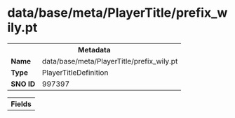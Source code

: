 <h1>data/base/meta/PlayerTitle/prefix_wily.pt</h1><table><tr><th colspan="100%">Metadata</th></tr><tr><td><b>Name</b></td><td>data/base/meta/PlayerTitle/prefix_wily.pt</td></tr><tr><td><b>Type</b></td><td>PlayerTitleDefinition</td></tr><tr><td><b>SNO ID</b></td><td>997397</td></tr></table>

<table><tr><th colspan="100%">Fields</th></tr></table>

